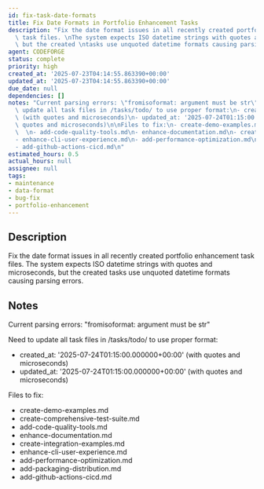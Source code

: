 ```yaml
---
id: fix-task-date-formats
title: Fix Date Formats in Portfolio Enhancement Tasks
description: "Fix the date format issues in all recently created portfolio enhancement\
  \ task files. \nThe system expects ISO datetime strings with quotes and microseconds,\
  \ but the created \ntasks use unquoted datetime formats causing parsing errors.\n"
agent: CODEFORGE
status: complete
priority: high
created_at: '2025-07-23T04:14:55.863390+00:00'
updated_at: '2025-07-23T04:14:55.863390+00:00'
due_date: null
dependencies: []
notes: "Current parsing errors: \"fromisoformat: argument must be str\"\n\nNeed to\
  \ update all task files in /tasks/todo/ to use proper format:\n- created_at: '2025-07-24T01:15:00.000000+00:00'\
  \ (with quotes and microseconds)\n- updated_at: '2025-07-24T01:15:00.000000+00:00' (with\
  \ quotes and microseconds)\n\nFiles to fix:\n- create-demo-examples.md\n- create-comprehensive-test-suite.md\
  \  \n- add-code-quality-tools.md\n- enhance-documentation.md\n- create-integration-examples.md\n\
  - enhance-cli-user-experience.md\n- add-performance-optimization.md\n- add-packaging-distribution.md\n\
  - add-github-actions-cicd.md\n"
estimated_hours: 0.5
actual_hours: null
assignee: null
tags:
- maintenance
- data-format
- bug-fix
- portfolio-enhancement
---
```



























## Description

Fix the date format issues in all recently created portfolio enhancement task files. 
The system expects ISO datetime strings with quotes and microseconds, but the created 
tasks use unquoted datetime formats causing parsing errors.


## Notes

Current parsing errors: "fromisoformat: argument must be str"

Need to update all task files in /tasks/todo/ to use proper format:
- created_at: '2025-07-24T01:15:00.000000+00:00' (with quotes and microseconds)
- updated_at: '2025-07-24T01:15:00.000000+00:00' (with quotes and microseconds)

Files to fix:
- create-demo-examples.md
- create-comprehensive-test-suite.md  
- add-code-quality-tools.md
- enhance-documentation.md
- create-integration-examples.md
- enhance-cli-user-experience.md
- add-performance-optimization.md
- add-packaging-distribution.md
- add-github-actions-cicd.md


